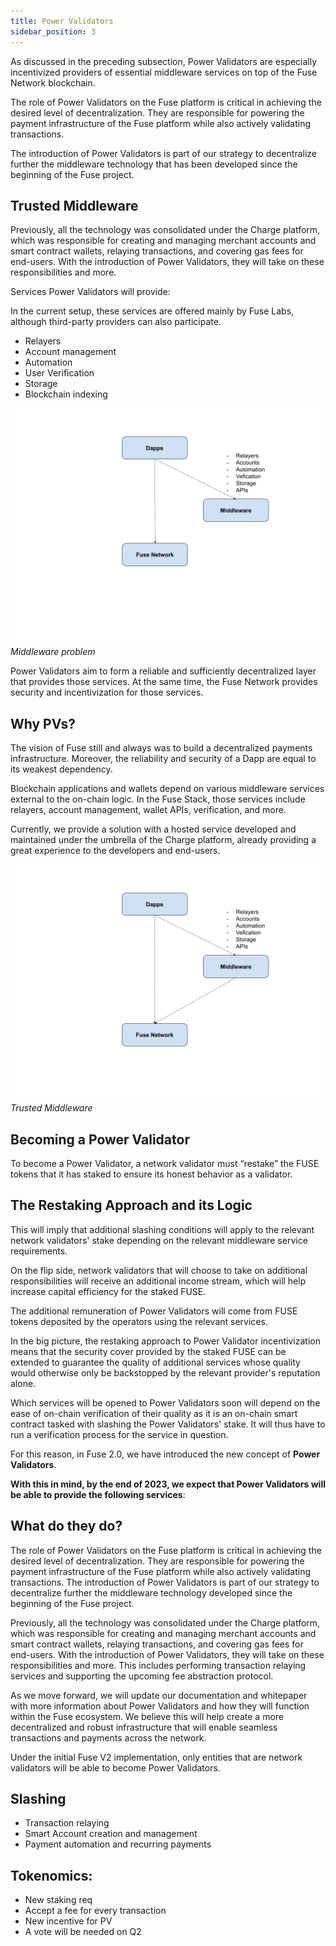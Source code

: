 ```yaml
---
title: Power Validators
sidebar_position: 3
---
```


As discussed in the preceding subsection, Power Validators are especially incentivized providers of essential middleware services on top of the Fuse Network blockchain.

The role of Power Validators on the Fuse platform is critical in achieving the desired level of decentralization. They are responsible for powering the payment infrastructure of the Fuse platform while also actively validating transactions.

The introduction of Power Validators is part of our strategy to decentralize further the middleware technology that has been developed since the beginning of the Fuse project.

## Trusted Middleware

Previously, all the technology was consolidated under the Charge platform, which was responsible for creating and managing merchant accounts and smart contract wallets, relaying transactions, and covering gas fees for end-users. With the introduction of Power Validators, they will take on these responsibilities and more.

Services Power Validators will provide:

In the current setup, these services are offered mainly by Fuse Labs, although third-party providers can also participate.

- Relayers
- Account management
- Automation
- User Verification
- Storage
- Blockchain indexing

![](<./images/Fuse%20Documentation%20-%20Technical%20Points%20(2).png>)
_Middleware problem_

Power Validators aim to form a reliable and sufficiently decentralized layer that provides those services. At the same time, the Fuse Network provides security and incentivization for those services.

## Why PVs?

The vision of Fuse still and always was to build a decentralized payments infrastructure. Moreover, the reliability and security of a Dapp are equal to its weakest dependency.

Blockchain applications and wallets depend on various middleware services external to the on-chain logic. In the Fuse Stack, those services include relayers, account management, wallet APIs, verification, and more.

Currently, we provide a solution with a hosted service developed and maintained under the umbrella of the Charge platform, already providing a great experience to the developers and end-users.

![](<./images/Fuse%20Documentation%20-%20Technical%20Points%20(1)%20(1).png>)
_Trusted Middleware_

## Becoming a Power Validator

To become a Power Validator, a network validator must “restake” the FUSE tokens that it has staked to ensure its honest behavior as a validator.

## The Restaking Approach and its Logic

This will imply that additional slashing conditions will apply to the relevant network validators' stake depending on the relevant middleware service requirements.

On the flip side, network validators that will choose to take on additional responsibilities will receive an additional income stream, which will help increase capital efficiency for the staked FUSE.

The additional remuneration of Power Validators will come from FUSE tokens deposited by the operators using the relevant services.

In the big picture, the restaking approach to Power Validator incentivization means that the security cover provided by the staked FUSE can be extended to guarantee the quality of additional services whose quality would otherwise only be backstopped by the relevant provider's reputation alone.

Which services will be opened to Power Validators soon will depend on the ease of on-chain verification of their quality as it is an on-chain smart contract tasked with slashing the Power Validators' stake. It will thus have to run a verification process for the service in question.

For this reason, in Fuse 2.0, we have introduced the new concept of **Power Validators**.

**With this in mind, by the end of 2023, we expect that Power Validators will be able to provide the following services**:

## What do they do?

The role of Power Validators on the Fuse platform is critical in achieving the desired level of decentralization. They are responsible for powering the payment infrastructure of the Fuse platform while also actively validating transactions. The introduction of Power Validators is part of our strategy to decentralize further the middleware technology developed since the beginning of the Fuse project.

Previously, all the technology was consolidated under the Charge platform, which was responsible for creating and managing merchant accounts and smart contract wallets, relaying transactions, and covering gas fees for end-users. With the introduction of Power Validators, they will take on these responsibilities and more. This includes performing transaction relaying services and supporting the upcoming fee abstraction protocol.

As we move forward, we will update our documentation and whitepaper with more information about Power Validators and how they will function within the Fuse ecosystem. We believe this will help create a more decentralized and robust infrastructure that will enable seamless transactions and payments across the network.

Under the initial Fuse V2 implementation, only entities that are network validators will be able to become Power Validators.

## Slashing

- Transaction relaying
- Smart Account creation and management
- Payment automation and recurring payments

## Tokenomics:

- New staking req
- Accept a fee for every transaction
- New incentive for PV
- A vote will be needed on Q2
